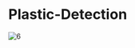 # Plastic-Detection

![6](https://github.com/user-attachments/assets/31420db6-32fc-4dca-8b3d-aedcd793216f)
